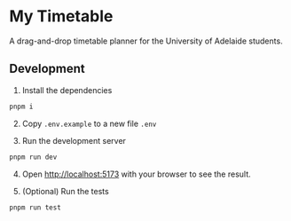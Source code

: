 # My Timetable

A drag-and-drop timetable planner for the University of Adelaide students.

## Development

1. Install the dependencies

```sh
pnpm i
```

2. Copy `.env.example` to a new file `.env`

3. Run the development server

```sh
pnpm run dev
```

4. Open <http://localhost:5173> with your browser to see the result.

5. (Optional) Run the tests

```sh
pnpm run test
```
